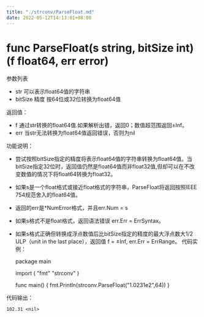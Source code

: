 ```yaml
---
title: "./strconv/ParseFloat.md"
date: 2022-05-12T14:13:01+08:00
---
```

# func ParseFloat(s string, bitSize int) (f float64, err error)

参数列表

- str     可以表示float64值的字符串
- bitSize 精度 按64位或32位转换为float64值

返回值：

- f       通过str转换的float64值.如果解析出错，返回0；数值超范围返回±Inf。
- err     当str无法转换为float64值返回错误，否则为nil

功能说明：

- 尝试按照bitSize指定的精度将表示float64值的字符串转换为float64值。当bitSize指定32位时，返回值仍然是float64值而非float32值,但却可以在不改变数值的情况下将float64转换为float32。
- 如果s是一个float格式或接近float格式的字符串，ParseFloat将返回按照IEEE 754规范舍入的float64值。
- 返回的err是*NumError格式，并且err.Num = s
- 如果s格式不是float格式，返回语法错误 err.Err = ErrSyntax。
- 如果s格式正确但转换成浮点数值后比bitSize指定的精度的最大浮点数大1/2 ULP（unit in the last place），返回值 f = ±Inf, err.Err = ErrRange。
代码实例：

    package main
    
    import (
        "fmt"
        "strconv"
    )
    
    func main() {
        fmt.Println(strconv.ParseFloat("1.0231e2",64))
    }

代码输出：

    102.31 <nil>